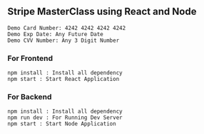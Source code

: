 ## Stripe MasterClass using React and Node



```
Demo Card Number: 4242 4242 4242 4242
Demo Exp Date: Any Future Date
Demo CVV Number: Any 3 Digit Number
```

### For Frontend
```
npm install : Install all dependency
npm start : Start React Application
```

### For Backend
```
npm install : Install all dependency
npm run dev : For Running Dev Server
npm start : Start Node Application
```